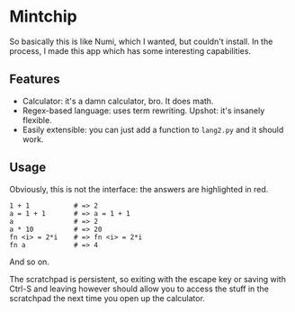 # Mintchip

So basically this is like Numi, which I wanted, but couldn't install. In the process,
I made this app which has some interesting capabilities.

## Features

- Calculator: it's a damn calculator, bro. It does math.
- Regex-based language: uses term rewriting. Upshot: it's insanely flexible.
- Easily extensible: you can just add a function to `lang2.py` and it should work.

## Usage

Obviously, this is not the interface: the answers are highlighted in red.

```
1 + 1           # => 2
a = 1 + 1       # => a = 1 + 1
a               # => 2
a * 10          # => 20
fn <i> = 2*i    # => fn <i> = 2*i
fn a            # => 4
```

And so on.

The scratchpad is persistent, so exiting with the escape key or saving with Ctrl-S
and leaving however should allow you to access the stuff in the scratchpad the next
time you open up the calculator.
